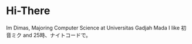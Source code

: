 # Hi-There
Im Dimas, Majoring Computer Science at Universitas Gadjah Mada
I like 初音ミク and 25時、ナイトコードで。
